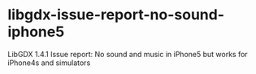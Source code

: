 libgdx-issue-report-no-sound-iphone5
====================================

LibGDX 1.4.1 Issue report: No sound and music in iPhone5 but works for iPhone4s and simulators
